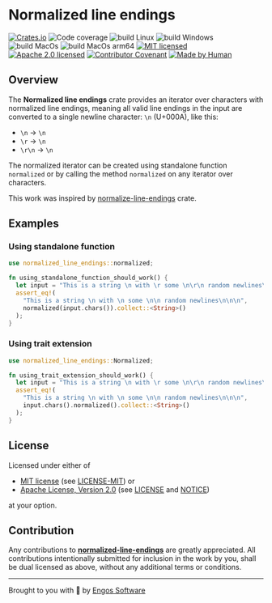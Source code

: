# Normalized line endings

[![Crates.io][crates-badge]][crates-url]
![Code coverage][coverage-badge]
![build Linux][build-badge-linux]
![build Windows][build-badge-windows]
![build MacOs][build-badge-macos]
![build MacOs arm64][build-badge-macos-arm64]
[![MIT licensed][mit-badge]][mit-license-url]
[![Apache 2.0 licensed][apache-badge]][apache-license-url]
[![Contributor Covenant][cc-badge]][cc-url]
[![Made by Human][mbh-badge]][cc-url]

[crates-badge]: https://img.shields.io/crates/v/normalized-line-endings.svg
[crates-url]: https://crates.io/crates/normalized-line-endings
[mit-badge]: https://img.shields.io/badge/License-MIT-blue.svg
[mit-url]: https://opensource.org/licenses/MIT
[mit-license-url]: https://github.com/EngosSoftware/normalized-line-endings/blob/main/LICENSE-MIT
[apache-badge]: https://img.shields.io/badge/License-Apache%202.0-blue.svg
[apache-url]: https://www.apache.org/licenses/LICENSE-2.0
[apache-license-url]: https://github.com/EngosSoftware/normalized-line-endings/blob/main/LICENSE
[apache-notice-url]: https://github.com/EngosSoftware/normalized-line-endings/blob/main/NOTICE
[build-badge-linux]: https://github.com/EngosSoftware/normalized-line-endings/actions/workflows/build-linux.yml/badge.svg
[build-badge-windows]: https://github.com/EngosSoftware/normalized-line-endings/actions/workflows/build-windows.yml/badge.svg
[build-badge-macos]: https://github.com/EngosSoftware/normalized-line-endings/actions/workflows/build-macos.yml/badge.svg
[build-badge-macos-arm64]: https://github.com/EngosSoftware/normalized-line-endings/actions/workflows/build-macos-arm64.yml/badge.svg
[coverage-badge]: https://img.shields.io/badge/coverage-100%25%20%E2%94%82%20100%25%20%E2%94%82%20100%25-21b577.svg
[cc-badge]: https://img.shields.io/badge/Contributor%20Covenant-2.1-4baaaa.svg
[cc-url]: https://github.com/EngosSoftware/normalized-line-endings/blob/main/CODE_OF_CONDUCT.md
[mbh-badge]: https://img.shields.io/badge/Made_by-HUMAN-d35400.svg
[repository-url]: https://github.com/EngosSoftware/normalized-line-endings

## Overview

The **Normalized line endings** crate provides an iterator over characters
with normalized line endings, meaning all valid line endings in the input
are converted to a single newline character: `\n` (U+000A), like this:

- `\n` → `\n`
- `\r` → `\n`
- `\r\n` → `\n`
 
The normalized iterator can be created using standalone function `normalized`
or by calling the method `normalized` on any iterator over characters.

This work was inspired by [normalize-line-endings](https://crates.io/crates/normalize-line-endings) crate.

## Examples

### Using standalone function

```rust
use normalized_line_endings::normalized;

fn using_standalone_function_should_work() {
  let input = "This is a string \n with \r some \n\r\n random newlines\r\r\n\n";
  assert_eq!(
    "This is a string \n with \n some \n\n random newlines\n\n\n",
    normalized(input.chars()).collect::<String>()
  );
}
```

### Using trait extension

```rust
use normalized_line_endings::Normalized;

fn using_trait_extension_should_work() {
  let input = "This is a string \n with \r some \n\r\n random newlines\r\r\n\n";
  assert_eq!(
    "This is a string \n with \n some \n\n random newlines\n\n\n",
    input.chars().normalized().collect::<String>()
  );
}
```

## License

Licensed under either of

- [MIT license][mit-url] (see [LICENSE-MIT][mit-license-url]) or
- [Apache License, Version 2.0][apache-url] (see [LICENSE][apache-license-url] and [NOTICE][apache-notice-url])

at your option.

## Contribution

Any contributions to [**normalized-line-endings**][repository-url] are greatly appreciated.
All contributions intentionally submitted for inclusion in the work by you,
shall be dual licensed as above, without any additional terms or conditions.

---

Brought to you with 💙 by [Engos Software](https://engos.de)
